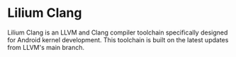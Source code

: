 # Lilium Clang

Lilium Clang is an LLVM and Clang compiler toolchain specifically designed for Android kernel development. This toolchain is built on the latest updates from LLVM's main branch.